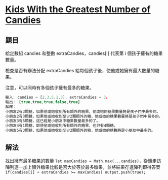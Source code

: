 # [Kids With the Greatest Number of Candies](https://leetcode.com/problems/kids-with-the-greatest-number-of-candies/)

## 題目

給定數組 candies 和整數 extraCandies，candies[i] 代表第 i 個孩子擁有的糖果數量。

檢查是否有辦法分配 extraCandies 給每個孩子後，使他或她擁有最大數量的糖果。

注意，可以同時有多個孩子擁有最多的糖果。

```jsx
輸入: candies = [2,3,5,1,3], extraCandies = 3。
輸出： [true,true,true,false,true]
解釋：
小朋友2有3顆糖，如果他或她收到所有額外的糖果，他或她的糖果數量將是孩子們中最多的。
小朋友2有3顆糖，如果他或她收到至少2顆額外的糖，他或她的糖果數量將是孩子們中最多的。
小朋友3有5顆糖，這已經是小朋友中糖果數量最多的了。
小朋友4有1顆糖，即使他或她收到所有額外的糖果，也只有4顆糖。
小朋友5有3顆糖，如果他或她收到至少2顆額外的糖，他或她的糖數將是小朋友中最多的。
```

## 解法

找出擁有最多糖果的數量 `let maxCandies = Math.max(...candies)`，從頭走訪陣列逐一加上額外糖果比較是否大於等於最多糖果，並將結果存進陣列即得答案 `if(candies[i] + extraCandies >= maxCandies) output.push(true);`
